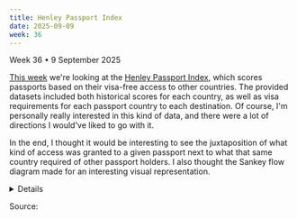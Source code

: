 ```yaml
---
title: Henley Passport Index
date: 2025-09-09
week: 36
---
```


<Note>
  Week 36 • 9 September 2025
</Note>

[This week](https://github.com/rfordatascience/tidytuesday/tree/main/data/2025/2025-09-09) we're looking at the [Henley Passport Index](https://www.henleyglobal.com/passport-index/about), which scores passports based on their visa-free access to other countries. The provided datasets included both historical scores for each country, as well as visa requirements for each passport country to each destination. Of course, I'm personally really interested in this kind of data, and there were a lot of directions I would've liked to go with it.

In the end, I thought it would be interesting to see the juxtaposition of what kind of access was granted to a given passport next to what that same country required of other passport holders. I also thought the Sankey flow diagram made for an interesting visual representation.

<Details title="Queries">

I was having significant performance issues trying to use live queries from the original CSV; it made a night-and-day difference to generate new CSVs from the transformation queries and then put much simpler dynamic queries on top of those. First, creating a list of countries to populate my dropdown menu:

```sql
copy (
   select distinct country
     from 'https://raw.githubusercontent.com/rfordatascience/tidytuesday/main/data/2025/2025-09-09/country_lists.csv'
    order by country
) to countries.csv
```

Then unpivoting the visa requirements and unnesting the JSON containing passport countries:

```sql
copy (
  with

  unpivoted as (
    unpivot 'https://raw.githubusercontent.com/rfordatascience/tidytuesday/main/data/2025/2025-09-09/country_lists.csv'
         on columns(* exclude (code, country)) into
       name visa_requirement
      value countries
  ),

  unnested as (
     select country,
            visa_requirement,
            unnest(from_json(countries, '[[{"code":"VARCHAR","name":"VARCHAR"}]]'), recursive := true)

       from unpivoted
  ),

  renamed as (
     select country as passport,
            name as destination,
            case visa_requirement
                 when 'visa_required' then 'Visa Required'
                 when 'visa_online' then 'Online Visa'
                 when 'visa_on_arrival' then 'Visa on Arrival'
                 when 'visa_free_access' then 'Visa-Free Access'
                 when 'electronic_travel_authorisation' then 'Electronic Travel Authorization'
                  end as visa_requirement

       from unnested
  )

  from renamed
) to visa_requirements_unpivoted.csv
```

The final query (and results) to set up the Sankey chart can be shown with the **Show Queries** option in the ••• menu.

```sql countries
from tidytuesday.countries
```

```sql sankey
 select '🛬 ' || visa_requirement as source,
        destination as target,
        count(*) as count
   from tidytuesday.visa_requirements_unpivoted
  where destination = '${inputs.country.value}'
  group by all

  union all

 select passport as source,
        '🛫 ' || visa_requirement as target,
        count(*) as count
   from tidytuesday.visa_requirements_unpivoted
  where passport = '${inputs.country.value}'
  group by all
```

</Details>

<Dropdown
  data={countries}
  name=country
  value=country
  title=Country
  defaultValue=Afghanistan
/>

<SankeyDiagram
  data={sankey}
  title="Oyster Quotient"
  subtitle="Visa requirements to and from {inputs.country.value}"
  sourceCol=source
  targetCol=target
  valueCol=count
  linkColor=gradient
/>

<Note>
Source: <Link label='Henley Passport Index Data' url='https://api.henleypassportindex.com/api/v3/countries' />
</Note>
